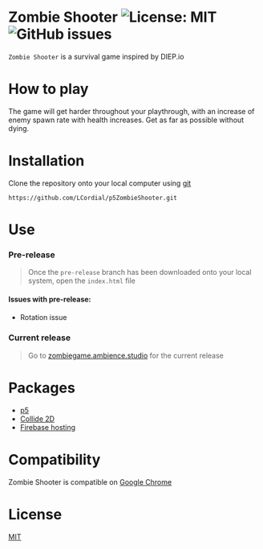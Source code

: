 # Zombie Shooter ![License: MIT](https://img.shields.io/badge/license-MIT-brightgreen) ![GitHub issues](https://img.shields.io/github/issues/LCordial/p5ZombieShooter)
`Zombie Shooter` is a survival game inspired by DIEP.io

# How to play
The game will get harder throughout your playthrough, with an increase of enemy spawn rate with health increases. Get as far as possible without dying.

# Installation
Clone the repository onto your local computer using [git](https://git-scm.com/)
```
https://github.com/LCordial/p5ZombieShooter.git
```

# Use
### Pre-release
> Once the `pre-release` branch has been downloaded onto your local system, open the `index.html` file
#### Issues with pre-release:
* Rotation issue
### Current release
> Go to [zombiegame.ambience.studio](zombiegame.ambience.studio) for the current release

# Packages
* [p5](https://p5js.org/)
* [Collide 2D](https://github.com/bmoren/p5.collide2D)
* [Firebase hosting](https://firebase.google.com/)

# Compatibility
Zombie Shooter is compatible on [Google Chrome](https://www.google.com/intl/en_au/chrome/)

# License
[MIT](https://github.com/LCordial/p5ZombieShooter/blob/master/LICENSE)
